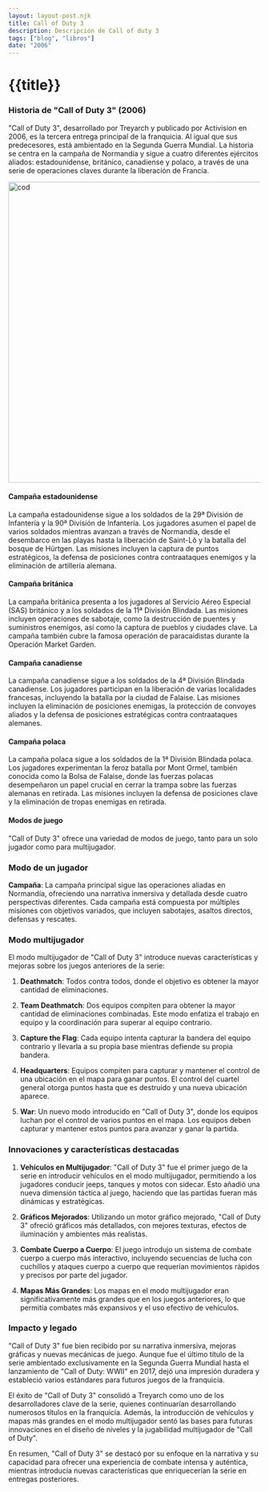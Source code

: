 ```yaml
---
layout: layout-post.njk
title: Call of Duty 3
description: Descripción de Call of duty 3
tags: ["blog", "libros"]
date: "2006"
---
```


# {{title}}

### Historia de "Call of Duty 3" (2006)

"Call of Duty 3", desarrollado por Treyarch y publicado por Activision en 2006, es la tercera entrega principal de la franquicia. Al igual que sus predecesores, está ambientado en la Segunda Guerra Mundial. La historia se centra en la campaña de Normandía y sigue a cuatro diferentes ejércitos aliados: estadounidense, británico, canadiense y polaco, a través de una serie de operaciones claves durante la liberación de Francia.


<img src="/img/Cod3i.jpg" alt="cod" width="600" height="auto"/>

#### Campaña estadounidense

La campaña estadounidense sigue a los soldados de la 29ª División de Infantería y la 90ª División de Infantería. Los jugadores asumen el papel de varios soldados mientras avanzan a través de Normandía, desde el desembarco en las playas hasta la liberación de Saint-Lô y la batalla del bosque de Hürtgen. Las misiones incluyen la captura de puntos estratégicos, la defensa de posiciones contra contraataques enemigos y la eliminación de artillería alemana.

#### Campaña británica

La campaña británica presenta a los jugadores al Servicio Aéreo Especial (SAS) británico y a los soldados de la 11ª División Blindada. Las misiones incluyen operaciones de sabotaje, como la destrucción de puentes y suministros enemigos, así como la captura de pueblos y ciudades clave. La campaña también cubre la famosa operación de paracaidistas durante la Operación Market Garden.

#### Campaña canadiense

La campaña canadiense sigue a los soldados de la 4ª División Blindada canadiense. Los jugadores participan en la liberación de varias localidades francesas, incluyendo la batalla por la ciudad de Falaise. Las misiones incluyen la eliminación de posiciones enemigas, la protección de convoyes aliados y la defensa de posiciones estratégicas contra contraataques alemanes.

#### Campaña polaca

La campaña polaca sigue a los soldados de la 1ª División Blindada polaca. Los jugadores experimentan la feroz batalla por Mont Ormel, también conocida como la Bolsa de Falaise, donde las fuerzas polacas desempeñaron un papel crucial en cerrar la trampa sobre las fuerzas alemanas en retirada. Las misiones incluyen la defensa de posiciones clave y la eliminación de tropas enemigas en retirada.

#### Modos de juego

"Call of Duty 3" ofrece una variedad de modos de juego, tanto para un solo jugador como para multijugador.

### Modo de un jugador

 **Campaña**: La campaña principal sigue las operaciones aliadas en Normandía, ofreciendo una narrativa inmersiva y detallada desde cuatro perspectivas diferentes. Cada campaña está compuesta por múltiples misiones con objetivos variados, que incluyen sabotajes, asaltos directos, defensas y rescates.

### Modo multijugador

El modo multijugador de "Call of Duty 3" introduce nuevas características y mejoras sobre los juegos anteriores de la serie:

1. **Deathmatch**: Todos contra todos, donde el objetivo es obtener la mayor cantidad de eliminaciones.
   
2. **Team Deathmatch**: Dos equipos compiten para obtener la mayor cantidad de eliminaciones combinadas. Este modo enfatiza el trabajo en equipo y la coordinación para superar al equipo contrario.
   
3. **Capture the Flag**: Cada equipo intenta capturar la bandera del equipo contrario y llevarla a su propia base mientras defiende su propia bandera.
   
4. **Headquarters**: Equipos compiten para capturar y mantener el control de una ubicación en el mapa para ganar puntos. El control del cuartel general otorga puntos hasta que es destruido y una nueva ubicación aparece.
   
5. **War**: Un nuevo modo introducido en "Call of Duty 3", donde los equipos luchan por el control de varios puntos en el mapa. Los equipos deben capturar y mantener estos puntos para avanzar y ganar la partida.

### Innovaciones y características destacadas

1. **Vehículos en Multijugador**: "Call of Duty 3" fue el primer juego de la serie en introducir vehículos en el modo multijugador, permitiendo a los jugadores conducir jeeps, tanques y motos con sidecar. Esto añadió una nueva dimensión táctica al juego, haciendo que las partidas fueran más dinámicas y estratégicas.
   
2. **Gráficos Mejorados**: Utilizando un motor gráfico mejorado, "Call of Duty 3" ofreció gráficos más detallados, con mejores texturas, efectos de iluminación y ambientes más realistas.
   
3. **Combate Cuerpo a Cuerpo**: El juego introdujo un sistema de combate cuerpo a cuerpo más interactivo, incluyendo secuencias de lucha con cuchillos y ataques cuerpo a cuerpo que requerían movimientos rápidos y precisos por parte del jugador.
   
4. **Mapas Más Grandes**: Los mapas en el modo multijugador eran significativamente más grandes que en los juegos anteriores, lo que permitía combates más expansivos y el uso efectivo de vehículos.

### Impacto y legado

"Call of Duty 3" fue bien recibido por su narrativa inmersiva, mejoras gráficas y nuevas mecánicas de juego. Aunque fue el último título de la serie ambientado exclusivamente en la Segunda Guerra Mundial hasta el lanzamiento de "Call of Duty: WWII" en 2017, dejó una impresión duradera y estableció varios estándares para futuros juegos de la franquicia.

El éxito de "Call of Duty 3" consolidó a Treyarch como uno de los desarrolladores clave de la serie, quienes continuarían desarrollando numerosos títulos en la franquicia. Además, la introducción de vehículos y mapas más grandes en el modo multijugador sentó las bases para futuras innovaciones en el diseño de niveles y la jugabilidad multijugador de "Call of Duty".

En resumen, "Call of Duty 3" se destacó por su enfoque en la narrativa y su capacidad para ofrecer una experiencia de combate intensa y auténtica, mientras introducía nuevas características que enriquecerían la serie en entregas posteriores.


